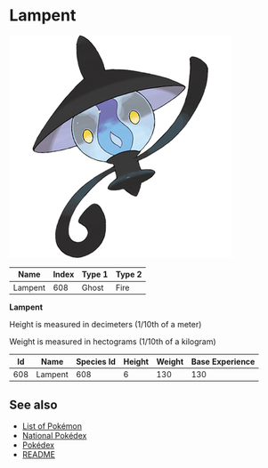 # Lampent


![Lampent](images/608.png)

| **Name** | **Index** | **Type 1** | **Type 2** |
|----|----|----|----|
| Lampent | 608 | Ghost | Fire  |

**Lampent** 


Height is measured in decimeters (1/10th of a meter)

Weight is measured in hectograms (1/10th of a kilogram)

| **Id** | **Name** | **Species Id** | **Height** | **Weight** | **Base Experience** |
|--------|----------|----------------|------------|------------|---------------------|
| 608 | Lampent | 608 | 6 | 130 | 130 |


## See also

- [List of Pokémon](../pokemon.md)
- [National Pokédex](../national_pokedex.md)
- [Pokédex](../pokedex.md)
- [README](../README.md)

